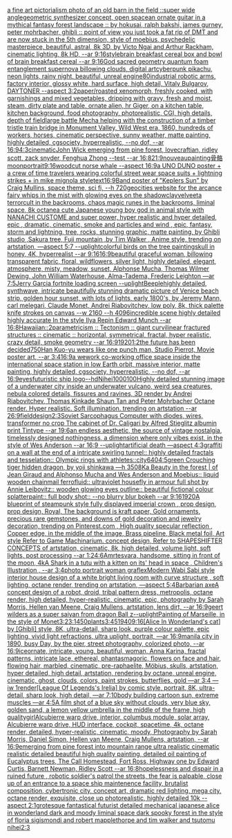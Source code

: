 [a fine art pictorialism photo of an old barn in the field ::super wide angle](https://www.ebank.nz/aiartgenerator?category=a%2520fine%2520art%2520pictorialism%2520photo%2520of%2520an%2520old%2520barn%2520in%2520the%2520field%2520%3A%3Asuper%2520wide%2520angle)[geometric synthesizer concept, open space](https://www.ebank.nz/aiartgenerator?category=geometric%2520synthesizer%2520concept%2C%2520open%2520space)[an ornate guitar in a mythical fantasy forest landscape :: by hokusai, ralph bakshi, james gurney, peter mohrbacher, ghibli :: point of view you just took a fat rip of DMT and are now stuck in the 5th dimension, style of moebius, psychedelic masterpiece, beautiful, astral, 8k 3D, by Victo Ngai and Arthur Rackham, cinematic lighting, 8k HD, --ar 9:16](https://www.ebank.nz/aiartgenerator?category=an%2520ornate%2520guitar%2520in%2520a%2520mythical%2520fantasy%2520forest%2520landscape%2520%3A%3A%2520by%2520hokusai%2C%2520ralph%2520bakshi%2C%2520james%2520gurney%2C%2520peter%2520mohrbacher%2C%2520ghibli%2520%3A%3A%2520point%2520of%2520view%2520you%2520just%2520took%2520a%2520fat%2520rip%2520of%2520DMT%2520and%2520are%2520now%2520stuck%2520in%2520the%25205th%2520dimension%2C%2520style%2520of%2520moebius%2C%2520psychedelic%2520masterpiece%2C%2520beautiful%2C%2520astral%2C%25208k%25203D%2C%2520by%2520Victo%2520Ngai%2520and%2520Arthur%2520Rackham%2C%2520cinematic%2520lighting%2C%25208k%2520HD%2C%2520--ar%25209%3A16)[style](https://www.ebank.nz/aiartgenerator?category=style)[brain breakfast cereal box and bowl of brain breakfast cereal --ar 9:16](https://www.ebank.nz/aiartgenerator?category=brain%2520breakfast%2520cereal%2520box%2520and%2520bowl%2520of%2520brain%2520breakfast%2520cereal%2520--ar%25209%3A16)[God sacred geometry quantum foam entanglement supernova billowing clouds, digital art](https://www.ebank.nz/aiartgenerator?category=God%2520sacred%2520geometry%2520quantum%2520foam%2520entanglement%2520supernova%2520billowing%2520clouds%2C%2520digital%2520art)[cyberpunk pikachu, neon lights, rainy night, beautiful, unreal engine](https://www.ebank.nz/aiartgenerator?category=cyberpunk%2520pikachu%2C%2520neon%2520lights%2C%2520rainy%2520night%2C%2520beautiful%2C%2520unreal%2520engine)[80](https://www.ebank.nz/aiartgenerator?category=80)[industrial robotic arms, factory interior, glossy white, hard surface, high detail, Vitaly Bulgarov, DAYTONER --aspect 3:2](https://www.ebank.nz/aiartgenerator?category=industrial%2520robotic%2520arms%2C%2520factory%2520interior%2C%2520glossy%2520white%2C%2520hard%2520surface%2C%2520high%2520detail%2C%2520Vitaly%2520Bulgarov%2C%2520DAYTONER%2520--aspect%25203%3A2)[paper](https://www.ebank.nz/aiartgenerator?category=paper)[/roasted  xenomorph, freshly cooked, with garnishings and mixed vegetables, dripping with gravy, fresh and moist, steam, dirty plate and table, ornate alien, hr Giger, on a kitchen table, kitchen background, food photography,  photorealistic, CGI, high details, depth of field](https://www.ebank.nz/aiartgenerator?category=/roasted%2520%2520xenomorph%2C%2520freshly%2520cooked%2C%2520with%2520garnishings%2520and%2520mixed%2520vegetables%2C%2520dripping%2520with%2520gravy%2C%2520fresh%2520and%2520moist%2C%2520steam%2C%2520dirty%2520plate%2520and%2520table%2C%2520ornate%2520alien%2C%2520hr%2520Giger%2C%2520on%2520a%2520kitchen%2520table%2C%2520kitchen%2520background%2C%2520food%2520photography%2C%2520%2520photorealistic%2C%2520CGI%2C%2520high%2520details%2C%2520depth%2520of%2520field)[large battle Mecha helping with the construction of a timber tristle train bridge in Monument Valley, Wild West era, 1860, hundreds of workers, horses, cinematic perspective, sunny weather, matte painting, highly detailed, cgsociety, hyperrealistic, --no dof, --ar 16:9](https://www.ebank.nz/aiartgenerator?category=large%2520battle%2520Mecha%2520helping%2520with%2520the%2520construction%2520of%2520a%2520timber%2520tristle%2520train%2520bridge%2520in%2520Monument%2520Valley%2C%2520Wild%2520West%2520era%2C%25201860%2C%2520hundreds%2520of%2520workers%2C%2520horses%2C%2520cinematic%2520perspective%2C%2520sunny%2520weather%2C%2520matte%2520painting%2C%2520highly%2520detailed%2C%2520cgsociety%2C%2520hyperrealistic%2C%2520--no%2520dof%2C%2520--ar%252016%3A9)[4:3](https://www.ebank.nz/aiartgenerator?category=4%3A3)[cinematic](https://www.ebank.nz/aiartgenerator?category=cinematic)[John Wick  emerging from pine forest, lovecraftian, ridley scott, zack snyder, Fenghua Zhong --test --ar 16:8](https://www.ebank.nz/aiartgenerator?category=John%2520Wick%2520%2520emerging%2520from%2520pine%2520forest%2C%2520lovecraftian%2C%2520ridley%2520scott%2C%2520zack%2520snyder%2C%2520Fenghua%2520Zhong%2520--test%2520--ar%252016%3A8)[21:9](https://www.ebank.nz/aiartgenerator?category=21%3A9)[nouveau](https://www.ebank.nz/aiartgenerator?category=nouveau)[painting](https://www.ebank.nz/aiartgenerator?category=painting)[骨骼 moon](https://www.ebank.nz/aiartgenerator?category=%E9%AA%A8%E9%AA%BC%2520moon)[portrait](https://www.ebank.nz/aiartgenerator?category=portrait)[9:16](https://www.ebank.nz/aiartgenerator?category=9%3A16)[woodcut norse whale --aspect 16:9](https://www.ebank.nz/aiartgenerator?category=woodcut%2520norse%2520whale%2520--aspect%252016%3A9)[a UNO DUNO poster + a crew of time travelers wearing colorful street wear space suits + lightning strikes + in mike mignola style](https://www.ebank.nz/aiartgenerator?category=a%2520UNO%2520DUNO%2520poster%2520%2B%2520a%2520crew%2520of%2520time%2520travelers%2520wearing%2520colorful%2520street%2520wear%2520space%2520suits%2520%2B%2520lightning%2520strikes%2520%2B%2520in%2520mike%2520mignola%2520style)[text](https://www.ebank.nz/aiartgenerator?category=text)[16:9](https://www.ebank.nz/aiartgenerator?category=16%3A9)[Band poster of "Keplers Sun" by Craig Mullins, space theme, sci fi, --h 720](https://www.ebank.nz/aiartgenerator?category=Band%2520poster%2520of%2520%22Keplers%2520Sun%22%2520by%2520Craig%2520Mullins%2C%2520space%2520theme%2C%2520sci%2520fi%2C%2520--h%2520720)[geocities website for the arcance fairy whips in the mist with glowing eyes on the shadow](https://www.ebank.nz/aiartgenerator?category=geocities%2520website%2520for%2520the%2520arcance%2520fairy%2520whips%2520in%2520the%2520mist%2520with%2520glowing%2520eyes%2520on%2520the%2520shadow)[clay](https://www.ebank.nz/aiartgenerator?category=clay)[velveeta terrorcult in the backrooms, chaos magic runes in the backrooms, liminal space, 8k octane](https://www.ebank.nz/aiartgenerator?category=velveeta%2520terrorcult%2520in%2520the%2520backrooms%2C%2520chaos%2520magic%2520runes%2520in%2520the%2520backrooms%2C%2520liminal%2520space%2C%25208k%2520octane)[a cute Japanese young boy god in animal style with NANACHI CUSTOME and super power, hyper realistic and hyper detailed, epic , dramatic, cinematic, smoke and particles and wind , epic, fantasy, storm and lightning, tree, rocks, stunning graphic, matte painting, by Ghibli studio ,Sakura tree, Fuji mountain ,by Tim Walker , Anime style, trending on artstation, —aspect 5:7 --uplight](https://www.ebank.nz/aiartgenerator?category=a%2520cute%2520Japanese%2520young%2520boy%2520god%2520in%2520animal%2520style%2520with%2520NANACHI%2520CUSTOME%2520and%2520super%2520power%2C%2520hyper%2520realistic%2520and%2520hyper%2520detailed%2C%2520epic%2520%2C%2520dramatic%2C%2520cinematic%2C%2520smoke%2520and%2520particles%2520and%2520wind%2520%2C%2520epic%2C%2520fantasy%2C%2520storm%2520and%2520lightning%2C%2520tree%2C%2520rocks%2C%2520stunning%2520graphic%2C%2520matte%2520painting%2C%2520by%2520Ghibli%2520studio%2520%2CSakura%2520tree%2C%2520Fuji%2520mountain%2520%2Cby%2520Tim%2520Walker%2520%2C%2520Anime%2520style%2C%2520trending%2520on%2520artstation%2C%2520%E2%80%94aspect%25205%3A7%2520--uplight)[colorful birds on the tree painting](https://www.ebank.nz/aiartgenerator?category=colorful%2520birds%2520on%2520the%2520tree%2520painting)[skull in honey, 4K, hyperrealist --ar 9:16](https://www.ebank.nz/aiartgenerator?category=skull%2520in%2520honey%2C%25204K%2C%2520hyperrealist%2520--ar%25209%3A16)[16:9](https://www.ebank.nz/aiartgenerator?category=16%3A9)[beautiful graceful woman, billowing transparent fabric, floral, wildflowers, silver light, highly detailed, elegant, atmosphere, misty, meadow, sunset, Alphonse Mucha, Thomas Wilmer Dewing, John William Waterhouse, Alma-Tadema, Frederic Leighton —ar 7:5](https://www.ebank.nz/aiartgenerator?category=beautiful%2520graceful%2520woman%2C%2520billowing%2520transparent%2520fabric%2C%2520floral%2C%2520wildflowers%2C%2520silver%2520light%2C%2520highly%2520detailed%2C%2520elegant%2C%2520atmosphere%2C%2520misty%2C%2520meadow%2C%2520sunset%2C%2520Alphonse%2520Mucha%2C%2520Thomas%2520Wilmer%2520Dewing%2C%2520John%2520William%2520Waterhouse%2C%2520Alma-Tadema%2C%2520Frederic%2520Leighton%2520%E2%80%94ar%25207%3A5)[Jerry Garcia fortnite loading screen --uplight](https://www.ebank.nz/aiartgenerator?category=Jerry%2520Garcia%2520fortnite%2520loading%2520screen%2520--uplight)[Beeple](https://www.ebank.nz/aiartgenerator?category=Beeple)[highly detailed, synthwave, intricate beautifully stunning dramatic picture of Venice beach strip, golden hour sunset, with lots of lights, early 1800's, by Jeremy Mann, carl melegari, Claude Monet, Andrei Riabovitchev, low poly, 8k, thick palette knife strokes on canvas  --w 2160  --h 4096](https://www.ebank.nz/aiartgenerator?category=highly%2520detailed%2C%2520synthwave%2C%2520intricate%2520beautifully%2520stunning%2520dramatic%2520picture%2520of%2520Venice%2520beach%2520strip%2C%2520golden%2520hour%2520sunset%2C%2520with%2520lots%2520of%2520lights%2C%2520early%25201800%27s%2C%2520by%2520Jeremy%2520Mann%2C%2520carl%2520melegari%2C%2520Claude%2520Monet%2C%2520Andrei%2520Riabovitchev%2C%2520low%2520poly%2C%25208k%2C%2520thick%2520palette%2520knife%2520strokes%2520on%2520canvas%2520%2520--w%25202160%2520%2520--h%25204096)[incredible scene highly detailed highly accurate In the style Ilya Repin Edward Munch --ar 16:8](https://www.ebank.nz/aiartgenerator?category=incredible%2520scene%2520highly%2520detailed%2520highly%2520accurate%2520In%2520the%2520style%2520Ilya%2520Repin%2520Edward%2520Munch%2520--ar%252016%3A8)[Hawaiian::2](https://www.ebank.nz/aiartgenerator?category=Hawaiian%3A%3A2)[parametricism :: Tectonism :: giant curvilinear fractured structures :: cinematic :: horizontal, symmetrical, fractal, hyper realistic, crazy detail, smoke geometry --ar 16:9](https://www.ebank.nz/aiartgenerator?category=parametricism%2520%3A%3A%2520Tectonism%2520%3A%3A%2520giant%2520curvilinear%2520fractured%2520structures%2520%3A%3A%2520cinematic%2520%3A%3A%2520horizontal%2C%2520symmetrical%2C%2520fractal%2C%2520hyper%2520realistic%2C%2520crazy%2520detail%2C%2520smoke%2520geometry%2520--ar%252016%3A9)[1920](https://www.ebank.nz/aiartgenerator?category=1920)[1:2](https://www.ebank.nz/aiartgenerator?category=1%3A2)[the future has been decided](https://www.ebank.nz/aiartgenerator?category=the%2520future%2520has%2520been%2520decided)[750](https://www.ebank.nz/aiartgenerator?category=750)[Han Kuo-yu wears like one punch man, Studio Pierrot, Movie poster art, --ar 3:4](https://www.ebank.nz/aiartgenerator?category=Han%2520Kuo-yu%2520wears%2520like%2520one%2520punch%2520man%2C%2520Studio%2520Pierrot%2C%2520Movie%2520poster%2520art%2C%2520--ar%25203%3A4)[16:9](https://www.ebank.nz/aiartgenerator?category=16%3A9)[a wework co-working office space inside the international space station in low Earth orbit, massive interior, matte painting, highly detailed, cgsociety, hyperrealistic, --no dof, --ar 16:9](https://www.ebank.nz/aiartgenerator?category=a%2520wework%2520co-working%2520office%2520space%2520inside%2520the%2520international%2520space%2520station%2520in%2520low%2520Earth%2520orbit%2C%2520massive%2520interior%2C%2520matte%2520painting%2C%2520highly%2520detailed%2C%2520cgsociety%2C%2520hyperrealistic%2C%2520--no%2520dof%2C%2520--ar%252016%3A9)[eyes](https://www.ebank.nz/aiartgenerator?category=eyes)[futuristic ship logo](https://www.ebank.nz/aiartgenerator?category=futuristic%2520ship%2520logo)[--hd](https://www.ebank.nz/aiartgenerator?category=--hd)[Nihei](https://www.ebank.nz/aiartgenerator?category=Nihei)[1000100](https://www.ebank.nz/aiartgenerator?category=1000100)[Highly detailed stunning image of a underwater city inside an underwater vulcano, weird sea creatures, nebula colored details, fissures and ravines, 3D render by Andrei Riabovitchev, Thomas Kinkade Shaun Tan and Peter Mohrbacher Octane render. Hyper realistic. Soft illumination.  trending on artstation --ar 26:9](https://www.ebank.nz/aiartgenerator?category=Highly%2520detailed%2520stunning%2520image%2520of%2520a%2520underwater%2520city%2520inside%2520an%2520underwater%2520vulcano%2C%2520weird%2520sea%2520creatures%2C%2520nebula%2520colored%2520details%2C%2520fissures%2520and%2520ravines%2C%25203D%2520render%2520by%2520Andrei%2520Riabovitchev%2C%2520Thomas%2520Kinkade%2520Shaun%2520Tan%2520and%2520Peter%2520Mohrbacher%2520Octane%2520render.%2520Hyper%2520realistic.%2520Soft%2520illumination.%2520%2520trending%2520on%2520artstation%2520--ar%252026%3A9)[field](https://www.ebank.nz/aiartgenerator?category=field)[design](https://www.ebank.nz/aiartgenerator?category=design)[2:3](https://www.ebank.nz/aiartgenerator?category=2%3A3)[Soviet Sarcophagus Computer with diodes, wires, transformer no crop The cabinet of Dr. Caligari by Alfred Stieglitz albumin print Tintype --ar 19:6](https://www.ebank.nz/aiartgenerator?category=Soviet%2520Sarcophagus%2520Computer%2520with%2520diodes%2C%2520wires%2C%2520transformer%2520no%2520crop%2520The%2520cabinet%2520of%2520Dr.%2520Caligari%2520by%2520Alfred%2520Stieglitz%2520albumin%2520print%2520Tintype%2520--ar%252019%3A6)[an endless aesthetic, the source of vintage nostalgia, timelessly designed nothingness, a dimension where only vibes exist, in the style of Wes Anderson --ar 16:9 --uplight](https://www.ebank.nz/aiartgenerator?category=an%2520endless%2520aesthetic%2C%2520the%2520source%2520of%2520vintage%2520nostalgia%2C%2520timelessly%2520designed%2520nothingness%2C%2520a%2520dimension%2520where%2520only%2520vibes%2520exist%2C%2520in%2520the%2520style%2520of%2520Wes%2520Anderson%2520--ar%252016%3A9%2520--uplight)[artificial death —aspect 4:3](https://www.ebank.nz/aiartgenerator?category=artificial%2520death%2520%E2%80%94aspect%25204%3A3)[graffiti on a wall at the end of a intricate swirling tunnel:: highly detailed fractals and tesselation:: Olympic rings with athletes::](https://www.ebank.nz/aiartgenerator?category=graffiti%2520on%2520a%2520wall%2520at%2520the%2520end%2520of%2520a%2520intricate%2520swirling%2520tunnel%3A%3A%2520highly%2520detailed%2520fractals%2520and%2520tesselation%3A%3A%2520Olympic%2520rings%2520with%2520athletes%3A%3A)[city](https://www.ebank.nz/aiartgenerator?category=city)[640](https://www.ebank.nz/aiartgenerator?category=640)[4:5](https://www.ebank.nz/aiartgenerator?category=4%3A5)[green Crouching tiger hidden dragon, by yoji shinkawa —h 350](https://www.ebank.nz/aiartgenerator?category=green%2520Crouching%2520tiger%2520hidden%2520dragon%2C%2520by%2520yoji%2520shinkawa%2520%E2%80%94h%2520350)[8K](https://www.ebank.nz/aiartgenerator?category=8K)[a Beauty in the forest | of Jean Giraud and Alphonso Mucha and Wes Anderson and Moebius:: liquid wooden chainmail ferrofluid:: ultraviolet housefly in armour full shot by Annie Leibovitz:: wooden glowing eyes outline:: beautiful fictional colour splatterpaint:: full body shot:: --no blurry blur bokeh --ar 9:16](https://www.ebank.nz/aiartgenerator?category=a%2520Beauty%2520in%2520the%2520forest%2520%7C%2520of%2520Jean%2520Giraud%2520and%2520Alphonso%2520Mucha%2520and%2520Wes%2520Anderson%2520and%2520Moebius%3A%3A%2520liquid%2520wooden%2520chainmail%2520ferrofluid%3A%3A%2520ultraviolet%2520housefly%2520in%2520armour%2520full%2520shot%2520by%2520Annie%2520Leibovitz%3A%3A%2520wooden%2520glowing%2520eyes%2520outline%3A%3A%2520beautiful%2520fictional%2520colour%2520splatterpaint%3A%3A%2520full%2520body%2520shot%3A%3A%2520--no%2520blurry%2520blur%2520bokeh%2520--ar%25209%3A16)[1920](https://www.ebank.nz/aiartgenerator?category=1920)[A blueprint of steampunk style fully displayed imperial crown , prop design, prop design, Royal, The background is kraft paper,  Gold ornaments, precious rare gemstones,  and downs of gold decoration and jewelry decoration,  trending on Pinterest.com  , High quality specular reflection ,  Copper  edge, in the middle of the image, Brass pipeline,  Black metal foil,  Art style Refer to Game Machinarium.  concept design, Refer to SHAPESHIFTER CONCEPTS  of artstation, cinematic,  8k, high detailed,  volume light,  soft lights,  post processing    --ar 1:2](https://www.ebank.nz/aiartgenerator?category=A%2520blueprint%2520of%2520steampunk%2520style%2520fully%2520displayed%2520imperial%2520crown%2520%2C%2520prop%2520design%2C%2520prop%2520design%2C%2520Royal%2C%2520The%2520background%2520is%2520kraft%2520paper%2C%2520%2520Gold%2520ornaments%2C%2520precious%2520rare%2520gemstones%2C%2520%2520and%2520downs%2520of%2520gold%2520decoration%2520and%2520jewelry%2520decoration%2C%2520%2520trending%2520on%2520Pinterest.com%2520%2520%2C%2520High%2520quality%2520specular%2520reflection%2520%2C%2520%2520Copper%2520%2520edge%2C%2520in%2520the%2520middle%2520of%2520the%2520image%2C%2520Brass%2520pipeline%2C%2520%2520Black%2520metal%2520foil%2C%2520%2520Art%2520style%2520Refer%2520to%2520Game%2520Machinarium.%2520%2520concept%2520design%2C%2520Refer%2520to%2520SHAPESHIFTER%2520CONCEPTS%2520%2520of%2520artstation%2C%2520cinematic%2C%2520%25208k%2C%2520high%2520detailed%2C%2520%2520volume%2520light%2C%2520%2520soft%2520lights%2C%2520%2520post%2520processing%2520%2520%2520%2520--ar%25201%3A2)[4:6](https://www.ebank.nz/aiartgenerator?category=4%3A6)[Amrtesvara, handsome, sitting in front of the moon, 4k](https://www.ebank.nz/aiartgenerator?category=Amrtesvara%2C%2520handsome%2C%2520sitting%2520in%2520front%2520of%2520the%2520moon%2C%25204k)[A Shark in a tutu with a kitten on its' head in space , Children's Illustration , --ar 3:4](https://www.ebank.nz/aiartgenerator?category=A%2520Shark%2520in%2520a%2520tutu%2520with%2520a%2520kitten%2520on%2520its%27%2520head%2520in%2520space%2520%2C%2520Children%27s%2520Illustration%2520%2C%2520--ar%25203%3A4)[photo portrait woman graflex](https://www.ebank.nz/aiartgenerator?category=photo%2520portrait%2520woman%2520graflex)[Modern Wabi Sabi style interior house design of a white bright living room with curve structure , soft lighting, octane render, trending on artstation, —aspect 5:4](https://www.ebank.nz/aiartgenerator?category=Modern%2520Wabi%2520Sabi%2520style%2520interior%2520house%2520design%2520of%2520a%2520white%2520bright%2520living%2520room%2520with%2520curve%2520structure%2520%2C%2520soft%2520lighting%2C%2520octane%2520render%2C%2520trending%2520on%2520artstation%2C%2520%E2%80%94aspect%25205%3A4)[Barbarian axe](https://www.ebank.nz/aiartgenerator?category=Barbarian%2520axe)[A concept design of a robot, droid, tribal pattern dress, metropolis, octane render, high detailed, hyper-realistic, cinematic, epic, photography by Sarah Morris, Hellen van Meene, Craig Mullens, artstation, lens dirt, --ar 16:9](https://www.ebank.nz/aiartgenerator?category=A%2520concept%2520design%2520of%2520a%2520robot%2C%2520droid%2C%2520tribal%2520pattern%2520dress%2C%2520metropolis%2C%2520octane%2520render%2C%2520high%2520detailed%2C%2520hyper-realistic%2C%2520cinematic%2C%2520epic%2C%2520photography%2520by%2520Sarah%2520Morris%2C%2520Hellen%2520van%2520Meene%2C%2520Craig%2520Mullens%2C%2520artstation%2C%2520lens%2520dirt%2C%2520--ar%252016%3A9)[geert wilders as a super saiyan from dragon Ball z](https://www.ebank.nz/aiartgenerator?category=geert%2520wilders%2520as%2520a%2520super%2520saiyan%2520from%2520dragon%2520Ball%2520z)[--uplight](https://www.ebank.nz/aiartgenerator?category=--uplight)[Painting of Marseille, in the style of Monet](https://www.ebank.nz/aiartgenerator?category=Painting%2520of%2520Marseille%2C%2520in%2520the%2520style%2520of%2520Monet)[3:2](https://www.ebank.nz/aiartgenerator?category=3%3A2)[3:1](https://www.ebank.nz/aiartgenerator?category=3%3A1)[450](https://www.ebank.nz/aiartgenerator?category=450)[plants](https://www.ebank.nz/aiartgenerator?category=plants)[3:4](https://www.ebank.nz/aiartgenerator?category=3%3A4)[5](https://www.ebank.nz/aiartgenerator?category=5)[1940](https://www.ebank.nz/aiartgenerator?category=1940)[9:16](https://www.ebank.nz/aiartgenerator?category=9%3A16)[[Alice In Wonderland's cat] by [Ghibli] style, 8K, ultra-detail, sharp look, purple colour palette, epic lighting, vivid light refractions, ultra uplight, portrait, —ar 16:9](https://www.ebank.nz/aiartgenerator?category=%5BAlice%2520In%2520Wonderland%27s%2520cat%5D%2520by%2520%5BGhibli%5D%2520style%2C%25208K%2C%2520ultra-detail%2C%2520sharp%2520look%2C%2520purple%2520colour%2520palette%2C%2520epic%2520lighting%2C%2520vivid%2520light%2520refractions%2C%2520ultra%2520uplight%2C%2520portrait%2C%2520%E2%80%94ar%252016%3A9)[manila city in 1890, busy Day, by the pier, street photography, colorized photo, --ar 16:9](https://www.ebank.nz/aiartgenerator?category=manila%2520city%2520in%25201890%2C%2520busy%2520Day%2C%2520by%2520the%2520pier%2C%2520street%2520photography%2C%2520colorized%2520photo%2C%2520--ar%252016%3A9)[ice](https://www.ebank.nz/aiartgenerator?category=ice)[ornate, intricate, young, beautiful, woman, Anna Karina, fractal patterns, intricate lace, ethereal, phantasmagoric, flowers on face and hair, flowing hair, marbled, cinematic, pre-raphaelite, Möbius, skulls, artstation, hyper detailed, high detail, artstation, rendering by octane, unreal engine, cinematic, ghost, clouds, colors, paint strokes, butterflies, gold —ar 3:4 —iw 1](https://www.ebank.nz/aiartgenerator?category=ornate%2C%2520intricate%2C%2520young%2C%2520beautiful%2C%2520woman%2C%2520Anna%2520Karina%2C%2520fractal%2520patterns%2C%2520intricate%2520lace%2C%2520ethereal%2C%2520phantasmagoric%2C%2520flowers%2520on%2520face%2520and%2520hair%2C%2520flowing%2520hair%2C%2520marbled%2C%2520cinematic%2C%2520pre-raphaelite%2C%2520M%C3%B6bius%2C%2520skulls%2C%2520artstation%2C%2520hyper%2520detailed%2C%2520high%2520detail%2C%2520artstation%2C%2520rendering%2520by%2520octane%2C%2520unreal%2520engine%2C%2520cinematic%2C%2520ghost%2C%2520clouds%2C%2520colors%2C%2520paint%2520strokes%2C%2520butterflies%2C%2520gold%2520%E2%80%94ar%25203%3A4%2520%E2%80%94iw%25201)[render](https://www.ebank.nz/aiartgenerator?category=render)[[League Of Legends's Irelia] by comic style, portrait, 8K, ultra-detail, sharp look, high detail, —ar 7:10](https://www.ebank.nz/aiartgenerator?category=%5BLeague%2520Of%2520Legends%27s%2520Irelia%5D%2520by%2520comic%2520style%2C%2520portrait%2C%25208K%2C%2520ultra-detail%2C%2520sharp%2520look%2C%2520high%2520detail%2C%2520%E2%80%94ar%25207%3A10)[body building cartoon sun, extreme muscles —ar 4:5](https://www.ebank.nz/aiartgenerator?category=body%2520building%2520cartoon%2520sun%2C%2520extreme%2520muscles%2520%E2%80%94ar%25204%3A5)[A film shot of a blue sky without clouds, very blue sky, golden sand, a lemon yellow umbrella in the middle of the frame, high quality](https://www.ebank.nz/aiartgenerator?category=A%2520film%2520shot%2520of%2520a%2520blue%2520sky%2520without%2520clouds%2C%2520very%2520blue%2520sky%2C%2520golden%2520sand%2C%2520a%2520lemon%2520yellow%2520umbrella%2520in%2520the%2520middle%2520of%2520the%2520frame%2C%2520high%2520quality)[girl](https://www.ebank.nz/aiartgenerator?category=girl)[Alcubierre warp drive, interior, columbus module, solar array, Alcubierre warp drive, HUD interface, cockpit, spacetime, 4k, octane render, detailed, hyper-realistic, cinematic, moody, Photography by Sarah Morris, Daniel Simon, Hellen van Meene, Craig Mullens, artstation, --ar 16:9](https://www.ebank.nz/aiartgenerator?category=Alcubierre%2520warp%2520drive%2C%2520interior%2C%2520columbus%2520module%2C%2520solar%2520array%2C%2520Alcubierre%2520warp%2520drive%2C%2520HUD%2520interface%2C%2520cockpit%2C%2520spacetime%2C%25204k%2C%2520octane%2520render%2C%2520detailed%2C%2520hyper-realistic%2C%2520cinematic%2C%2520moody%2C%2520Photography%2520by%2520Sarah%2520Morris%2C%2520Daniel%2520Simon%2C%2520Hellen%2520van%2520Meene%2C%2520Craig%2520Mullens%2C%2520artstation%2C%2520--ar%252016%3A9)[emerging from pine forest into mountain range ultra realistic cinematic realistic detailed beautiful high quality painting, detailed oil painting of Eucalyptus trees, The Call Homestead, Fort Ross, Highway one by Edward Curtis, Barnett Newman, Ridley Scott --ar 16:8](https://www.ebank.nz/aiartgenerator?category=emerging%2520from%2520pine%2520forest%2520into%2520mountain%2520range%2520ultra%2520realistic%2520cinematic%2520realistic%2520detailed%2520beautiful%2520high%2520quality%2520painting%2C%2520detailed%2520oil%2520painting%2520of%2520Eucalyptus%2520trees%2C%2520The%2520Call%2520Homestead%2C%2520Fort%2520Ross%2C%2520Highway%2520one%2520by%2520Edward%2520Curtis%2C%2520Barnett%2520Newman%2C%2520Ridley%2520Scott%2520--ar%252016%3A8)[hopelessness and dispair in a ruined future , robotic soldier's patrol the streets, the fear is palpable,  close up of an entrance to a space ship maintenence facility, brutalist composition, cybertronic city, concept art, dramatic red lighting, mega city, octane render, exquisite, close up photorealistic, highly detailed 10k --aspect 2:1](https://www.ebank.nz/aiartgenerator?category=hopelessness%2520and%2520dispair%2520in%2520a%2520ruined%2520future%2520%2C%2520robotic%2520soldier%27s%2520patrol%2520the%2520streets%2C%2520the%2520fear%2520is%2520palpable%2C%2520%2520close%2520up%2520of%2520an%2520entrance%2520to%2520a%2520space%2520ship%2520maintenence%2520facility%2C%2520brutalist%2520composition%2C%2520cybertronic%2520city%2C%2520concept%2520art%2C%2520dramatic%2520red%2520lighting%2C%2520mega%2520city%2C%2520octane%2520render%2C%2520exquisite%2C%2520close%2520up%2520photorealistic%2C%2520highly%2520detailed%252010k%2520--aspect%25202%3A1)[grotesque fantastical futurist detailed mechanical japanese alice in wonderland dark and moody liminal space dark spooky forest in the style of floria sigismondi and robert mapplethorpe and tim walker and tsutomu nihei](https://www.ebank.nz/aiartgenerator?category=grotesque%2520fantastical%2520futurist%2520detailed%2520mechanical%2520japanese%2520alice%2520in%2520wonderland%2520dark%2520and%2520moody%2520liminal%2520space%2520dark%2520spooky%2520forest%2520in%2520the%2520style%2520of%2520floria%2520sigismondi%2520and%2520robert%2520mapplethorpe%2520and%2520tim%2520walker%2520and%2520tsutomu%2520nihei)[2:3](https://www.ebank.nz/aiartgenerator?category=2%3A3)